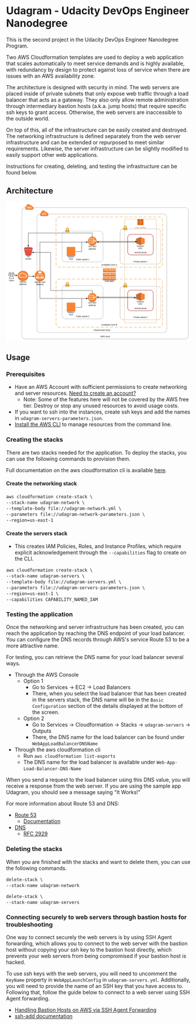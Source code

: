 # Udagram - Udacity DevOps Engineer Nanodegree

This is the second project in the Udacity DevOps Engineer Nanodegree Program.

Two AWS Cloudformation templates are used to deploy a web application that scales automatically to meet service demands and is highly available, with redundancy by design to protect against loss of service when there are issues with an AWS availability zone.

The architecture is designed with security in mind. The web servers are placed inside of private subnets that only expose web traffic through a load balancer that acts as a gateway. They also only allow remote administration through intermediary bastion hosts (a.k.a. jump hosts) that require specific ssh keys to grant access. Otherwise, the web servers are inaccessible to the outside world. 

On top of this, all of the infrastructure can be easily created and destroyed. The networking infrastructure is defined separately from the web server infrastructure and can be extended or repurposed to meet similar requirements. Likewise, the server infrastructure can be slightly modified to easily support other web applications. 

Instructions for creating, deleting, and testing the infrastructure can be found below.

## Architecture

![Architecture Diagram](https://github.com/Jonathan-Llovet/udacity-devops-nd-infrastructure-as-code/blob/master/diagram/Project-2-Udagram-Udacity-DevOps-Engineer-Nanodegree.svg)

## Usage

### Prerequisites

- Have an AWS Account with sufficient permissions to create networking and server resources. [Need to create an account?](https://aws.amazon.com/premiumsupport/knowledge-center/create-and-activate-aws-account/)
    - Note: Some of the features here will not be covered by the AWS free tier. Destroy or stop any unused resources to avoid usage costs.
- If you want to ssh into the instances, create ssh keys and add the names in `udagram-servers-parameters.json`.
- [Install the AWS CLI](https://docs.aws.amazon.com/cli/latest/userguide/cli-chap-install.html) to manage resources from the command line. 

### Creating the stacks
There are two stacks needed for the application. To deploy the stacks, you can use the following commands to provision them.

Full documentation on the aws cloudformation cli is available [here](https://docs.aws.amazon.com/cli/latest/reference/cloudformation/index.html).

#### Create the networking stack

```SHELL
aws cloudformation create-stack \
--stack-name udagram-network \
--template-body file://udagram-network.yml \
--parameters file://udagram-network-parameters.json \
--region=us-east-1
```

#### Create the servers stack

- This creates IAM Policies, Roles, and Instance Profiles, which require explicit acknowledgement through the `--capabilities` flag to create on the CLI.

```SHELL
aws cloudformation create-stack \
--stack-name udagram-servers \
--template-body file://udagram-servers.yml \
--parameters file://udagram-servers-parameters.json \
--region=us-east-1 \
--capabilities CAPABILITY_NAMED_IAM
```

### Testing the application
Once the networking and server infrastructure has been created, you can reach the application by reaching the DNS endpoint of your load balancer. You can configure the DNS records through AWS's service Route 53 to be a more attractive name.

For testing, you can retrieve the DNS name for your load balancer several ways.

- Through the AWS Console
    - Option 1
        - Go to Services -> EC2 -> Load Balancers
        - There, when you select the load balancer that has been created in the servers stack, the DNS name will be in the `Basic Configuration` section of the details displayed at the bottom of the screen.
    - Option 2
        - Go to Services -> Cloudformation -> Stacks -> `udagram-servers` -> Outputs
        - There, the DNS name for the load balancer can be found under `WebAppLoadBalancerDNSName`
- Through the aws cloudformation cli
    - Run `aws cloudformation list-exports`
    - The DNS name for the load balancer is available under `Web-App-Load-Balancer-DNS-Name`

When you send a request to the load balancer using this DNS value, you will receive a response from the web server. If you are using the sample app Udagram, you should see a message saying "It Works!"

For more information about Route 53 and DNS:
- [Route 53](https://www.youtube.com/watch?v=10JKpg-eqZU)
    - [Documentation](https://docs.aws.amazon.com/route53/)
- [DNS](https://www.youtube.com/watch?v=VwpP8PUzqLw)
    - [RFC 2929](https://tools.ietf.org/html/rfc2929)

### Deleting the stacks
When you are finished with the stacks and want to delete them, you can use the following commands.

```SHELL
delete-stack \
--stack-name udagram-network
```

```SHELL
delete-stack \
--stack-name udagram-servers
```

### Connecting securely to web servers through bastion hosts for troubleshooting
One way to connect securely the web servers is by using SSH Agent forwarding, which allows you to connect to the web server with the bastion host without copying your ssh key to the bastion host directly, which prevents your web servers from being compromised if your bastion host is hacked.

To use ssh keys with the web servers, you will need to uncomment the `KeyName` property in `WebAppLaunchConfig` in `udagram-servers.yml`. Additionally, you will need to provide the name of an SSH key that you have access to. Following that, follow the guide below to connect to a web server using SSH Agent forwarding.

- [Handling Bastion Hosts on AWS via SSH Agent Forwarding](https://medium.com/@crishantha/handing-bastion-hosts-on-aws-via-ssh-agent-forwarding-f1d2d4e8622a)
- [ssh-add documentation](https://linux.die.net/man/1/ssh-add)
